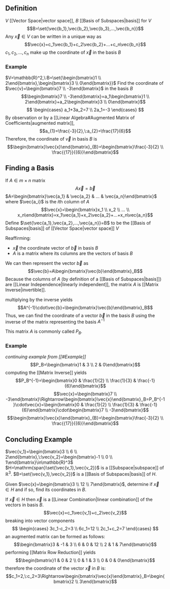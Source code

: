 ## Definition
$V$ [[Vector Space|vector space]], $B$ [[Basis of Subspaces|basis]] for $V$ $$B=\set{\vec{b_1},\vec{b_2},\vec{b_3},...,\vec{b_n}}$$
Any $\vec{x}\in V$ can be written in a unique way as $$\vec{x}=c_1\vec{b_1}+c_2\vec{b_2}+...+c_n\vec{b_n}$$
$c_1,c_2,...,c_n$ make up the coordinate of $\vec{x}$ in the basis $B$

### Example
$V=\mathbb{R}^2,\:B=\set{\begin{bmatrix}1 \\ 2\end{bmatrix},\begin{bmatrix}3 \\ 0\end{bmatrix}}$
Find the coordinate of $\vec{v}=\begin{bmatrix}7 \\ -3\end{bmatrix}$ in the basis $B$
$$\begin{bmatrix}7 \\ -3\end{bmatrix}=a_1\begin{bmatrix}1 \\ 2\end{bmatrix}+a_2\begin{bmatrix}3 \\ 0\end{bmatrix}$$
$$
\begin{cases}
a_1+3a_2=7 \\
2a_1=-3
\end{cases}
$$
By observation or by a [[Linear Algebra#Augmented Matrix of Coefficients|augmented matrix]],
$$a_{1}=\frac{-3}{2},\:a_{2}=\frac{17}{6}$$
Therefore, the coordinate of $\vec{v}$ in basis $B$ is $$\begin{bmatrix}\vec{x}\end{bmatrix}_{B}=\begin{bmatrix}\frac{-3}{2} \\ \frac{{17}}{{6}}\end{bmatrix}$$
## Finding a Basis
If $A\in m\times n$ matrix $$A\vec{x}=\vec{b}$$
$A=\begin{bmatrix}\vec{a_1} & \vec{a_2} & ... & \vec{a_n}\end{bmatrix}$ 
where $\vec{a_i}$ is the $i$th column of $A$
$$\vec{x}=\begin{bmatrix}x_1 \\ x_2 \\ ... \\ x_n\end{bmatrix}=x_1\vec{a_1}+x_2\vec{a_2}+...+x_n\vec{a_n}$$
Define $\set{\vec{a_1},\vec{a_2},...,\vec{a_n}}=B$ to be the [[Basis of Subspaces|basis]] of [[Vector Space|vector space]] $V$

Reaffirming:
- $\vec{x}$ the coordinate vector of $\vec{b}$ in basis $B$
- $A$ is a matrix where its columns are the vectors of basis $B$

We can then represent the vector $\vec{b}$ as $$\vec{b}=A\begin{bmatrix}\vec{b}\end{bmatrix}_B$$
Because the columns of $A$ (by definition of a [[Basis of Subspaces|basis]]) are [[Linear Independence|linearly independent]], the matrix $A$ is [[Matrix Inverse|invertible]].

multiplying by the inverse yields $$A^{-1}\cdot\vec{b}=\begin{bmatrix}\vec{b}\end{bmatrix}_B$$
Thus, we can find the coordinate of a vector $\vec{b}$ in the basis $B$ using the inverse of the matrix representing the basis $A^{-1}$

This matrix $A$ is commonly called $P_B$. 

### Example
*continuing example from [[#Example]]*
$$P_B=\begin{bmatrix}1 & 3 \\ 2 & 0\end{bmatrix}$$
computing the [[Matrix Inverse]] yields $$P_B^{-1}=\begin{bmatrix}0 & \frac{1}{2} \\ \frac{1}{3} & \frac{-1}{6}\end{bmatrix}$$ $$\vec{x}=\begin{bmatrix}7 \\ -3\end{bmatrix}\Rightarrow\begin{bmatrix}\vec{x}\end{bmatrix}_B=P_B^{-1}\cdot\vec{x}=\begin{bmatrix}0 & \frac{1}{2} \\ \frac{1}{3} & \frac{-1}{6}\end{bmatrix}\cdot\begin{bmatrix}7 \\ -3\end{bmatrix}$$
$$\begin{bmatrix}\vec{x}\end{bmatrix}_{B}=\begin{bmatrix}\frac{-3}{2} \\ \frac{{17}}{{6}}\end{bmatrix}$$
## Concluding Example
$\vec{v_1}=\begin{bmatrix}3 \\ 6 \\ 2\end{bmatrix},\:\vec{v_2}=\begin{bmatrix}-1 \\ 0 \\ 1\end{bmatrix}\in\mathbb{R}^3$
$H=\mathrm{span}\set{\vec{v_1},\vec{v_2}}$ is a [[Subspace|subspace]] of $\mathbb{R}^3$.
$B=\set{\vec{v_1},\vec{v_2}}$ is a [[Basis of Subspaces|basis]] of $H$.

Given $\vec{x}=\begin{bmatrix}3 \\ 12 \\ 7\end{bmatrix}$, determine if $\vec{x}\in H$ and if so, find its coordinates in $B$.

If $\vec{x}\in H$ then $\vec{x}$ is a [[Linear Combination|linear combination]] of the vectors in basis $B$. $$\vec{x}=c_1\vec{v_1}+c_2\vec{v_2}$$breaking into vector components
$$
\begin{cases}
3c_1-c_2=3 \\
6c_1=12 \\
2c_1+c_2=7
\end{cases}
$$ 
an augmented matrix can be formed as follows: $$\begin{bmatrix}3 & -1 & 3 \\ 6 & 0 & 12 \\ 2 & 1 & 7\end{bmatrix}$$ performing [[Matrix Row Reduction]] yields $$\begin{bmatrix}1 & 0 & 2 \\ 0 & 1 & 3 \\ 0 & 0 & 0\end{bmatrix}$$ therefore the coordinate of the vector $\vec{x}$ in $B$ is: $$c_1=2,\:c_2=3\Rightarrow\begin{bmatrix}\vec{x}\end{bmatrix}_B=\begin{bmatrix}2 \\ 3\end{bmatrix}$$

